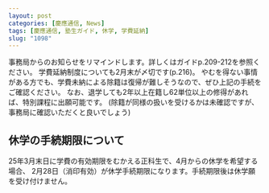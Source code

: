 ```yaml
---
layout: post
categories: [慶應通信, News]
tags: [慶應通信, 塾生ガイド, 休学, 学費延納]
slug: "1098"
---
```

事務局からのお知らせをリマインドします。詳しくはガイドp.209-212を参照ください。
学費延納制度についても2月末が〆切です(p.216)。
やむを得ない事情がある方でも、学費未納による除籍は復帰が難しそうなので、ぜひ上記の手続をご確認ください。
なお、退学しても2年以上在籍し62単位以上の修得があれば、特別課程に出願可能です。
(除籍が同様の扱いを受けるかは未確認ですが、事務局に確認いただくと良いでしょう)

## 休学の手続期限について

25年3月末日に学費の有効期限をむかえる正科生で、4月からの休学を希望する場合、
2月28日（消印有効）が休学手続期限になります。手続期限後は休学願を受け付けません。